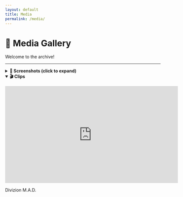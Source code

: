 ```yaml
---
layout: default
title: Media
permalink: /media/
---
```


<link rel="stylesheet" href="assets/css/style.css">

# 🎥 Media Gallery

Welcome to the archive!

---

<details>
  <summary><strong>📸 Screenshots (click to expand)</strong></summary>

  <br>

  ![Op Screenshot 1](/1/assets/images/arma-mad-screenshot.png)
  
</details>

<details open>
  <summary><strong>🎬 Clips</strong></summary>

  <br>

  <iframe width="560" height="315" src="https://www.youtube.com/embed/YOUR_VIDEO_ID" frameborder="0" allowfullscreen></iframe>

</details>


Divizion M.A.D.
